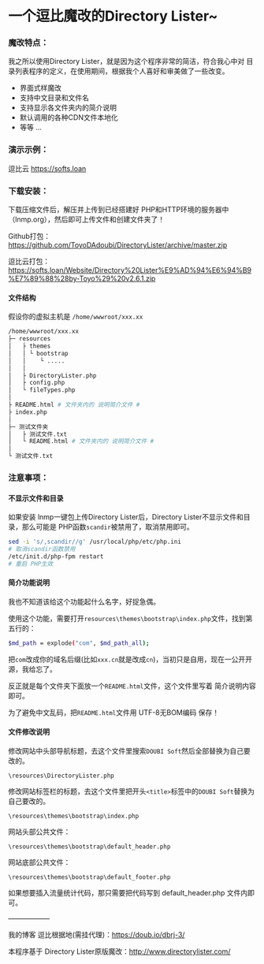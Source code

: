 # 一个逗比魔改的Directory Lister~

### 魔改特点：

我之所以使用Directory Lister，就是因为这个程序非常的简洁，符合我心中对 目录列表程序的定义，在使用期间，根据我个人喜好和审美做了一些改变。
- 界面式样魔改
- 支持中文目录和文件名
- 支持显示各文件夹内的简介说明
- 默认调用的各种CDN文件本地化
- 等等 ...

### 演示示例：

逗比云 https://softs.loan

### 下载安装：

下载压缩文件后，解压并上传到已经搭建好 PHP和HTTP环境的服务器中（lnmp.org），然后即可上传文件和创建文件夹了！

Github打包：https://github.com/ToyoDAdoubi/DirectoryLister/archive/master.zip

逗比云打包：https://softs.loan/Website/Directory%20Lister%E9%AD%94%E6%94%B9%E7%89%88%28by-Toyo%29%20v2.6.1.zip

#### 文件结构
假设你的虚拟主机是 `/home/wwwroot/xxx.xx`
``` bash
/home/wwwroot/xxx.xx
├─ resources
│   ├ themes
│   │ └ bootstrap
│   │    └ .....
│   │
│   ├ DirectoryLister.php
│   ├ config.php
│   └ fileTypes.php
│
├ README.html # 文件夹内的 说明简介文件 #
├ index.php
│
├─ 测试文件夹
│   ├ 测试文件.txt
│   └ README.html # 文件夹内的 说明简介文件 #
│
└ 测试文件.txt
```
### 注意事项：

#### 不显示文件和目录

如果安装 lnmp一键包上传Directory Lister后，Directory Lister不显示文件和目录，那么可能是 PHP函数` scandir `被禁用了，取消禁用即可。
``` bash
sed -i 's/,scandir//g' /usr/local/php/etc/php.ini
# 取消scandir函数禁用
/etc/init.d/php-fpm restart
# 重启 PHP生效
```

#### 简介功能说明

我也不知道该给这个功能起什么名字，好捉急偶。

使用这个功能，需要打开` resources\themes\bootstrap\index.php `文件，找到第五行的：
``` bash
$md_path = explode("com", $md_path_all);
```
把` com `改成你的域名后缀(比如` xxx.cn `就是改成` cn `)，当初只是自用，现在一公开开源，我给忘了。

反正就是每个文件夹下面放一个` README.html `文件，这个文件里写着 简介说明内容即可。

为了避免中文乱码，把` README.html `文件用 UTF-8无BOM编码 保存！

#### 文件修改说明

修改网站中头部导航标题，去这个文件里搜索` DOUBI Soft `然后全部替换为自己要改的。

` \resources\DirectoryLister.php `

修改网站标签栏的标题，去这个文件里把开头` <title> `标签中的` DOUBI Soft `替换为自己要改的。

` \resources\themes\bootstrap\index.php `

网站头部公共文件：

` \resources\themes\bootstrap\default_header.php `

网站底部公共文件：

` \resources\themes\bootstrap\default_footer.php `

如果想要插入流量统计代码，那只需要把代码写到 default_header.php 文件内即可。

——————

我的博客 逗比根据地(需挂代理)：https://doub.io/dbrj-3/

本程序基于 Directory Lister原版魔改：http://www.directorylister.com/
